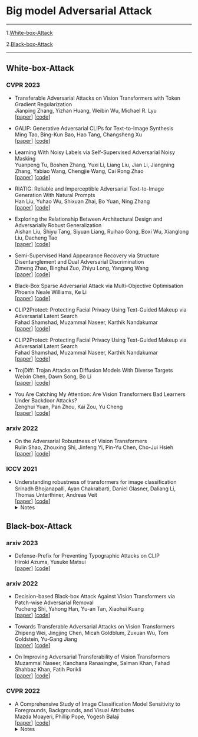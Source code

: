 

# Big model Adversarial Attack
----
1.[White-box-Attack](#jump1)   

2.[Black-box-Attack](#jump2)  

---
## <span id="jump1">White-box-Attack</span>


### CVPR 2023

+ Transferable Adversarial Attacks on Vision Transformers with Token Gradient Regularization  
Jianping Zhang, Yizhan Huang, Weibin Wu, Michael R. Lyu  
[[paper](https://arxiv.org/pdf/2303.15754.pdf)] [[code]()]  



+ GALIP: Generative Adversarial CLIPs for Text-to-Image Synthesis  
Ming Tao, Bing-Kun Bao, Hao Tang, Changsheng Xu  
[[paper](http://arxiv.org/abs/2301.12959)] [[code]()]  


+ Learning With Noisy Labels via Self-Supervised Adversarial Noisy Masking  
Yuanpeng Tu, Boshen Zhang, Yuxi Li, Liang Liu, Jian Li, Jiangning Zhang, Yabiao Wang, Chengjie Wang, Cai Rong Zhao  
[[paper](http://arxiv.org/abs/2302.06805)] [[code]()]  


+ RIATIG: Reliable and Imperceptible Adversarial Text-to-Image Generation With Natural Prompts  
Han Liu, Yuhao Wu, Shixuan Zhai, Bo Yuan, Ning Zhang  
[[paper](https://openaccess.thecvf.com/content/CVPR2023/papers/Liu_RIATIG_Reliable_and_Imperceptible_Adversarial_Text-to-Image_Generation_With_Natural_Prompts_CVPR_2023_paper.pdf)] [[code]()]  



+ Exploring the Relationship Between Architectural Design and Adversarially Robust Generalization  
Aishan Liu, Shiyu Tang, Siyuan Liang, Ruihao Gong, Boxi Wu, Xianglong Liu, Dacheng Tao  
[[paper](https://openaccess.thecvf.com/content/CVPR2023/papers/Liu_Exploring_the_Relationship_Between_Architectural_Design_and_Adversarially_Robust_Generalization_CVPR_2023_paper.pdf)] [[code]()]  



+ Semi-Supervised Hand Appearance Recovery via Structure Disentanglement and Dual Adversarial Discrimination  
Zimeng Zhao, Binghui Zuo, Zhiyu Long, Yangang Wang  
[[paper](http://arxiv.org/abs/2303.06380)] [[code]()]  


+ Black-Box Sparse Adversarial Attack via Multi-Objective Optimisation  
Phoenix Neale Williams, Ke Li  
[[paper](https://openaccess.thecvf.com/content/CVPR2023/papers/Williams_Black-Box_Sparse_Adversarial_Attack_via_Multi-Objective_Optimisation_CVPR_2023_paper.pdf)] [[code]()]  



+ CLIP2Protect: Protecting Facial Privacy Using Text-Guided Makeup via Adversarial Latent Search  
Fahad Shamshad, Muzammal Naseer, Karthik Nandakumar  
[[paper](https://openaccess.thecvf.com/content/CVPR2023/papers/Shamshad_CLIP2Protect_Protecting_Facial_Privacy_Using_Text-Guided_Makeup_via_Adversarial_Latent_CVPR_2023_paper.pdf)] [[code]()]  


+ CLIP2Protect: Protecting Facial Privacy Using Text-Guided Makeup via Adversarial Latent Search  
Fahad Shamshad, Muzammal Naseer, Karthik Nandakumar  
[[paper](https://openaccess.thecvf.com/content/CVPR2023/papers/Shamshad_CLIP2Protect_Protecting_Facial_Privacy_Using_Text-Guided_Makeup_via_Adversarial_Latent_CVPR_2023_paper.pdf)] [[code]()]  


+ TrojDiff: Trojan Attacks on Diffusion Models With Diverse Targets  
Weixin Chen, Dawn Song, Bo Li  
[[paper](http://arxiv.org/abs/2303.05762)] [[code]()]  


+ You Are Catching My Attention: Are Vision Transformers Bad Learners Under Backdoor Attacks?  
Zenghui Yuan, Pan Zhou, Kai Zou, Yu Cheng  
[[paper](https://openaccess.thecvf.com/content/CVPR2023/papers/Yuan_You_Are_Catching_My_Attention_Are_Vision_Transformers_Bad_Learners_CVPR_2023_paper.pdf)] [[code]()]  


### arxiv 2022

+ On the Adversarial Robustness of Vision Transformers   
Rulin Shao, Zhouxing Shi, Jinfeng Yi, Pin-Yu Chen, Cho-Jui Hsieh  
[[paper](https://arxiv.org/abs/2103.15670)]  [[code](https://github.com/RulinShao/on-the-adversarial-robustness-of-visual-transformer)]  


### ICCV 2021

+ Understanding robustness of transformers for image classiﬁcation  
Srinadh Bhojanapalli, Ayan Chakrabarti, Daniel Glasner, Daliang Li, Thomas Unterthiner, Andreas Veit  
[[paper](https://arxiv.org/abs/2103.14586)] [[code]()]  
  <details>
    <summary>Notes</summary>
    test
    </details>





## <span id="jump2">Black-box-Attack</span>


### arxiv 2023

+ Defense-Prefix for Preventing Typographic Attacks on CLIP     
Hiroki Azuma, Yusuke Matsui    
[[paper](https://arxiv.org/pdf/2304.04512.pdf)]  [[code](https://github.com/RulinShao/on-the-adversarial-robustness-of-visual-transformer)]  





### arxiv 2022

+ Decision-based Black-box Attack Against Vision Transformers via Patch-wise Adversarial Removal  
Yucheng Shi, Yahong Han, Yu-an Tan, Xiaohui Kuang  
[[paper](https://arxiv.org/abs/2112.03492)] [[code](https://github.com/shiyuchengTJU/PAR/blob/main/par_main.py)]  


+ Towards Transferable Adversarial Attacks on Vision Transformers  
Zhipeng Wei, Jingjing Chen, Micah Goldblum, Zuxuan Wu, Tom Goldstein, Yu-Gang Jiang  
[[paper](https://arxiv.org/abs/2109.04176)] [[code](https://github.com/shiyuchengTJU/PAR/blob/main/par_main.py)]  


+ On Improving Adversarial Transferability of Vision Transformers  
Muzammal Naseer, Kanchana Ranasinghe, Salman Khan, Fahad Shahbaz Khan, Fatih Porikli  
[[paper](https://arxiv.org/abs/2106.04169)] [[code](https://t.ly/hBbW)]  


### CVPR 2022

+ A Comprehensive Study of Image Classification Model Sensitivity to Foregrounds, Backgrounds, and Visual Attributes  
Mazda Moayeri, Phillip Pope, Yogesh Balaji  
[[paper](https://openaccess.thecvf.com/content/CVPR2022/papers/Moayeri_A_Comprehensive_Study_of_Image_Classification_Model_Sensitivity_to_Foregrounds_CVPR_2022_paper.pdf)] [[code]()]  
  <details>
    <summary>Notes</summary>
    In our analysis, we consider diverse state-of-the-art architectures (ResNets, Transformers) and training procedures (CLIP, SimCLR, DeiT, Adversarial Training). We find that, somewhat surprisingly, in ResNets, adversarial training makes models more sensitive to the background compared to foreground than standard training. Similarly, contrastively-trained models also have lower relative foreground sensitivity in both transformers and ResNets. Lastly, we observe intriguing adaptive abilities of transformers to increase relative foreground sensitivity as corruption level increases. Using saliency methods, we automatically discover spurious features that drive the background sensitivity of models and assess alignment of saliency maps with foregrounds
    </details>


